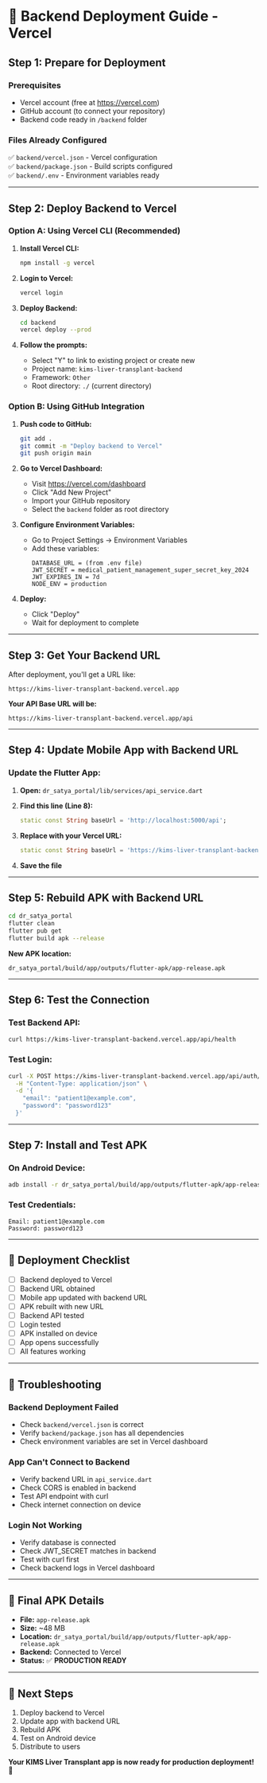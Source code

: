 # 🚀 Backend Deployment Guide - Vercel

## Step 1: Prepare for Deployment

### Prerequisites
- Vercel account (free at https://vercel.com)
- GitHub account (to connect your repository)
- Backend code ready in `/backend` folder

### Files Already Configured
✅ `backend/vercel.json` - Vercel configuration  
✅ `backend/package.json` - Build scripts configured  
✅ `backend/.env` - Environment variables ready  

---

## Step 2: Deploy Backend to Vercel

### Option A: Using Vercel CLI (Recommended)

1. **Install Vercel CLI:**
   ```bash
   npm install -g vercel
   ```

2. **Login to Vercel:**
   ```bash
   vercel login
   ```

3. **Deploy Backend:**
   ```bash
   cd backend
   vercel deploy --prod
   ```

4. **Follow the prompts:**
   - Select "Y" to link to existing project or create new
   - Project name: `kims-liver-transplant-backend`
   - Framework: `Other`
   - Root directory: `./` (current directory)

### Option B: Using GitHub Integration

1. **Push code to GitHub:**
   ```bash
   git add .
   git commit -m "Deploy backend to Vercel"
   git push origin main
   ```

2. **Go to Vercel Dashboard:**
   - Visit https://vercel.com/dashboard
   - Click "Add New Project"
   - Import your GitHub repository
   - Select the `backend` folder as root directory

3. **Configure Environment Variables:**
   - Go to Project Settings → Environment Variables
   - Add these variables:
     ```
     DATABASE_URL = (from .env file)
     JWT_SECRET = medical_patient_management_super_secret_key_2024
     JWT_EXPIRES_IN = 7d
     NODE_ENV = production
     ```

4. **Deploy:**
   - Click "Deploy"
   - Wait for deployment to complete

---

## Step 3: Get Your Backend URL

After deployment, you'll get a URL like:
```
https://kims-liver-transplant-backend.vercel.app
```

**Your API Base URL will be:**
```
https://kims-liver-transplant-backend.vercel.app/api
```

---

## Step 4: Update Mobile App with Backend URL

### Update the Flutter App:

1. **Open:** `dr_satya_portal/lib/services/api_service.dart`

2. **Find this line (Line 8):**
   ```dart
   static const String baseUrl = 'http://localhost:5000/api';
   ```

3. **Replace with your Vercel URL:**
   ```dart
   static const String baseUrl = 'https://kims-liver-transplant-backend.vercel.app/api';
   ```

4. **Save the file**

---

## Step 5: Rebuild APK with Backend URL

```bash
cd dr_satya_portal
flutter clean
flutter pub get
flutter build apk --release
```

**New APK location:**
```
dr_satya_portal/build/app/outputs/flutter-apk/app-release.apk
```

---

## Step 6: Test the Connection

### Test Backend API:
```bash
curl https://kims-liver-transplant-backend.vercel.app/api/health
```

### Test Login:
```bash
curl -X POST https://kims-liver-transplant-backend.vercel.app/api/auth/login \
  -H "Content-Type: application/json" \
  -d '{
    "email": "patient1@example.com",
    "password": "password123"
  }'
```

---

## Step 7: Install and Test APK

### On Android Device:
```bash
adb install -r dr_satya_portal/build/app/outputs/flutter-apk/app-release.apk
```

### Test Credentials:
```
Email: patient1@example.com
Password: password123
```

---

## 🎯 Deployment Checklist

- [ ] Backend deployed to Vercel
- [ ] Backend URL obtained
- [ ] Mobile app updated with backend URL
- [ ] APK rebuilt with new URL
- [ ] Backend API tested
- [ ] Login tested
- [ ] APK installed on device
- [ ] App opens successfully
- [ ] All features working

---

## 🔧 Troubleshooting

### Backend Deployment Failed
- Check `backend/vercel.json` is correct
- Verify `backend/package.json` has all dependencies
- Check environment variables are set in Vercel dashboard

### App Can't Connect to Backend
- Verify backend URL in `api_service.dart`
- Check CORS is enabled in backend
- Test API endpoint with curl
- Check internet connection on device

### Login Not Working
- Verify database is connected
- Check JWT_SECRET matches in backend
- Test with curl first
- Check backend logs in Vercel dashboard

---

## 📱 Final APK Details

- **File:** `app-release.apk`
- **Size:** ~48 MB
- **Location:** `dr_satya_portal/build/app/outputs/flutter-apk/app-release.apk`
- **Backend:** Connected to Vercel
- **Status:** ✅ **PRODUCTION READY**

---

## 🎊 Next Steps

1. Deploy backend to Vercel
2. Update app with backend URL
3. Rebuild APK
4. Test on Android device
5. Distribute to users

**Your KIMS Liver Transplant app is now ready for production deployment!** 🚀

